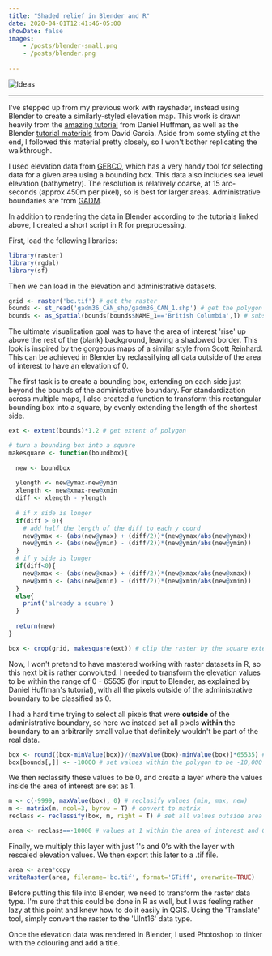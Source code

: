 ```yaml
---
title: "Shaded relief in Blender and R"
date: 2020-04-01T12:41:46-05:00
showDate: false
images:
    - /posts/blender-small.png
    - /posts/blender.png
    
---
```


![Ideas](/posts/blender.png)

---

I've stepped up from my previous work with rayshader, instead using Blender to create a similarly-styled elevation map. This work is drawn heavily from the [amazing tutorial](https://somethingaboutmaps.wordpress.com/2017/11/16/creating-shaded-relief-in-blender/) from Daniel Huffman, as well as the Blender [tutorial materials](https://www.mapmakerdavid.com/) from David Garcia. Aside from some styling at the end, I followed this material pretty closely, so I won't bother replicating the walkthrough. 

I used elevation data from [GEBCO](https://www.gebco.net/data_and_products/gridded_bathymetry_data/#area), which has a very handy tool for selecting data for a given area using a bounding box. This data also includes sea level elevation (bathymetry). The resolution is relatively coarse, at 15 arc-seconds (approx 450m per pixel), so is best for larger areas. Administrative boundaries are from [GADM](https://gadm.org/data.html). 

In addition to rendering the data in Blender according to the tutorials linked above, I created a short script in R for preprocessing. 

First, load the following libraries:
```r
library(raster)
library(rgdal)
library(sf)
```

Then we can load in the elevation and administrative datasets. 

```r
grid <- raster('bc.tif') # get the raster
bounds <- st_read('gadm36_CAN_shp/gadm36_CAN_1.shp') # get the polygon
bounds <- as_Spatial(bounds[bounds$NAME_1=='British Columbia',]) # subset the polygon
```

The ultimate visualization goal was to have the area of interest 'rise' up above the rest of the (blank) background, leaving a shadowed border. This look is inspired by the gorgeous maps of a similar style from [Scott Reinhard](https://scottreinhardmaps.com/). This can be achieved in Blender by reclassifying all data outside of the area of interest to have an elevation of 0. 

The first task is to create a bounding box, extending on each side just beyond the bounds of the administrative boundary. For standardization across multiple maps, I also created a function to transform this rectangular bounding box into a square, by evenly extending the length of the shortest side.  
```r
ext <- extent(bounds)*1.2 # get extent of polygon

# turn a bounding box into a square 
makesquare <- function(boundbox){
  
  new <- boundbox
  
  ylength <- new@ymax-new@ymin
  xlength <- new@xmax-new@xmin
  diff <- xlength - ylength
  
  # if x side is longer
  if(diff > 0){
    # add half the length of the diff to each y coord
    new@ymax <- (abs(new@ymax) + (diff/2))*(new@ymax/abs(new@ymax))
    new@ymin <- (abs(new@ymin) - (diff/2))*(new@ymin/abs(new@ymin))
  }
  # if y side is longer 
  if(diff<0){
    new@xmax <- (abs(new@xmax) + (diff/2))*(new@xmax/abs(new@xmax))
    new@xmin <- (abs(new@xmin) - (diff/2))*(new@xmin/abs(new@xmin))
  }
  else{
    print('already a square')
  }
  
  return(new)
}

box <- crop(grid, makesquare(ext)) # clip the raster by the square extent
```

Now, I won't pretend to have mastered working with raster datasets in R, so this next bit is rather convoluted. I needed to transform the elevation values to be within the range of 0 - 65535 (for input to Blender, as explained by Daniel Huffman's tutorial), with all the pixels outside of the administrative boundary to be classified as 0. 

I had a hard time trying to select all pixels that were **outside** of the administrative boundary, so here we instead set all pixels **within** the boundary to an arbitrarily small value that definitely wouldn't be part of the real data. 

```r
box <- round((box-minValue(box))/(maxValue(box)-minValue(box))*65535) # rescale and round to 0 - 65535 range 
box[bounds[,]] <- -10000 # set values within the polygon to be -10,000
```

We then reclassify these values to be 0, and create a layer where the values inside the area of interest are set as 1. 

```r
m <- c(-9999, maxValue(box), 0) # reclasify values (min, max, new)
m <- matrix(m, ncol=3, byrow = T) # convert to matrix
reclass <- reclassify(box, m, right = T) # set all values outside area of interest to be 0

area <- reclass==-10000 # values at 1 within the area of interest and 0 outside
```

Finally, we multiply this layer with just 1's and 0's with the layer with rescaled elevation values. We then export this later to a .tif file. 

```r
area <- area*copy
writeRaster(area, filename='bc.tif', format='GTiff', overwrite=TRUE)
```

Before putting this file into Blender, we need to transform the raster data type. I'm sure that this could be done in R as well, but I was feeling rather lazy at this point and knew how to do it easily in QGIS. Using the 'Translate' tool, simply convert the raster to the 'UInt16' data type. 

Once the elevation data was rendered in Blender, I used Photoshop to tinker with the colouring and add a title. 






 
